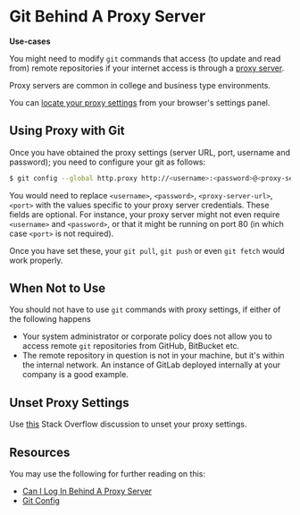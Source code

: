 # Git Behind A Proxy Server

**Use-cases**

You might need to modify `git` commands that access (to update and read from) remote repositories if your internet access is through a [proxy server](https://en.wikipedia.org/wiki/Proxy_server).

Proxy servers are common in college and business type environments.

You can [locate your proxy settings](http://www.wikihow.com/Change-Proxy-Settings) from your browser's settings panel.

## Using Proxy with Git

Once you have obtained the proxy settings (server URL, port, username and password); you need to configure your git as follows:

```bash
$ git config --global http.proxy http://<username>:<password>@<proxy-server-url>:<port>
```

You would need to replace `<username>`, `<password>`, `<proxy-server-url>`, `<port>` with the values specific to your proxy server credentials. These fields are optional. For instance, your proxy server might not even require `<username>` and `<password>`, or that it might be running on port 80 (in which case `<port>` is not required).

Once you have set these, your `git pull`, `git push` or even `git fetch` would work properly.

## When Not to Use

You should not have to use `git` commands with proxy settings, if either of the following happens

- Your system administrator or corporate policy does not allow you to access remote `git` repositories from GitHub, BitBucket etc.
- The remote repository in question is not in your machine, but it's within the internal network. An instance of GitLab deployed internally at your company is a good example.

## Unset Proxy Settings

Use [this](http://stackoverflow.com/questions/11499805/git-http-proxy-setting) Stack Overflow discussion to unset your proxy settings.

## Resources

You may use the following for further reading on this:

- [Can I Log In Behind A Proxy Server](https://help.github.com/desktop/faq/articles/can-i-log-in-behind-a-proxy-server/#platform-windows)
- [Git Config](https://git-scm.com/docs/git-config)
